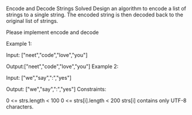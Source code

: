 Encode and Decode Strings
Solved
Design an algorithm to encode a list of strings to a single string. The encoded string is then decoded back to the original list of strings.

Please implement encode and decode

Example 1:

Input: ["neet","code","love","you"]

Output:["neet","code","love","you"]
Example 2:

Input: ["we","say",":","yes"]

Output: ["we","say",":","yes"]
Constraints:

0 <= strs.length < 100
0 <= strs[i].length < 200
strs[i] contains only UTF-8 characters.
